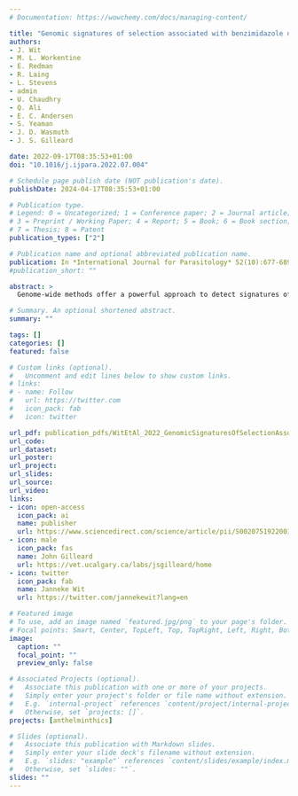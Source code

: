 ```yaml
---
# Documentation: https://wowchemy.com/docs/managing-content/

title: "Genomic signatures of selection associated with benzimidazole drug treatments in Haemonchus contortus field populations"
authors:
- J. Wit
- M. L. Workentine
- E. Redman
- R. Laing 
- L. Stevens 
- admin 
- U. Chaudhry
- Q. Ali
- E. C. Andersen
- S. Yeaman
- J. D. Wasmuth
- J. S. Gilleard

date: 2022-09-17T08:35:53+01:00
doi: "10.1016/j.ijpara.2022.07.004"

# Schedule page publish date (NOT publication's date).
publishDate: 2024-04-17T08:35:53+01:00

# Publication type.
# Legend: 0 = Uncategorized; 1 = Conference paper; 2 = Journal article;
# 3 = Preprint / Working Paper; 4 = Report; 5 = Book; 6 = Book section;
# 7 = Thesis; 8 = Patent
publication_types: ["2"]

# Publication name and optional abbreviated publication name.
publication: In *International Journal for Parasitology* 52(10):677-689
#publication_short: ""

abstract: >
  Genome-wide methods offer a powerful approach to detect signatures of drug selection. However, limited availability of suitable reference genomes and the difficulty of obtaining field populations with well-defined, distinct drug treatment histories mean there is little information on the signatures of selection in parasitic nematodes and on how best to detect them. This study addresses these knowledge gaps by using field populations of Haemonchus contortus with well-defined benzimidazole treatment histories, leveraging a recently completed chromosomal-scale reference genome assembly. We generated a panel of 49,393 genomic markers to genotype 20 individual adult worms from each of four H. contortus populations: two from closed sheep flocks with an approximate 20 year history of frequent benzimidazole treatment, and two populations with a history of little or no treatment. Sampling occurred in the same geographical region to limit genetic differentiation and maximise the detection sensitivity. A clear signature of selection was detected on chromosome I, centred on the isotype-1 β-tubulin gene. Two additional, but weaker, signatures of selection were detected; one near the middle of chromosome I spanning 3.75 Mbp and 259 annotated genes, and one on chromosome II spanning a region of 3.3 Mbp and 206 annotated genes, including the isotype-2 β-tubulin locus. We also assessed how sensitivity was impacted by sequencing depth, worm number, and pooled versus individual worm sequence data. This study provides the first known direct genome-wide evidence for any parasitic nematode, that the isotype-1 β-tubulin gene is quantitatively the single most important benzimidazole resistance locus. It also identified two additional genomic regions that likely contain benzimidazole resistance loci of secondary importance. This study provides an experimental framework to maximise the power of genome-wide approaches to detect signatures of selection driven by anthelmintic drug treatments in field populations of parasitic nematodes.

# Summary. An optional shortened abstract.
summary: ""

tags: []
categories: []
featured: false

# Custom links (optional).
#   Uncomment and edit lines below to show custom links.
# links:
# - name: Follow
#   url: https://twitter.com
#   icon_pack: fab
#   icon: twitter

url_pdf: publication_pdfs/WitEtAl_2022_GenomicSignaturesOfSelectionAssociatedWithBenzimidazoleDrugTreatmentsInHaemonchuscontortusFieldPopulations_IntJournalForParasitology.pdf
url_code:
url_dataset:
url_poster:
url_project:
url_slides:
url_source:
url_video:
links:
- icon: open-access
  icon_pack: ai
  name: publisher
  url: https://www.sciencedirect.com/science/article/pii/S0020751922001163
- icon: male
  icon_pack: fas
  name: John Gilleard
  url: https://vet.ucalgary.ca/labs/jsgilleard/home
- icon: twitter
  icon_pack: fab
  name: Janneke Wit
  url: https://twitter.com/jannekewit?lang=en

# Featured image
# To use, add an image named `featured.jpg/png` to your page's folder. 
# Focal points: Smart, Center, TopLeft, Top, TopRight, Left, Right, BottomLeft, Bottom, BottomRight.
image:
  caption: ""
  focal_point: ""
  preview_only: false

# Associated Projects (optional).
#   Associate this publication with one or more of your projects.
#   Simply enter your project's folder or file name without extension.
#   E.g. `internal-project` references `content/project/internal-project/index.md`.
#   Otherwise, set `projects: []`.
projects: [anthelminthics]

# Slides (optional).
#   Associate this publication with Markdown slides.
#   Simply enter your slide deck's filename without extension.
#   E.g. `slides: "example"` references `content/slides/example/index.md`.
#   Otherwise, set `slides: ""`.
slides: ""
---
```

